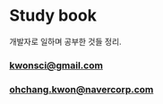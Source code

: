 # Study book

개발자로 일하며 공부한 것들 정리.

### [kwonsci@gmail.com](kwonsci@gmail.com)

### [ohchang.kwon@navercorp.com](ohchang.kwon@navercorp.com)



